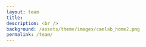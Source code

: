 ```yaml
---
layout: team
title:
description: <br />
background: /assets/theme/images/canlab_home2.png
permalink: /team/
---
```

